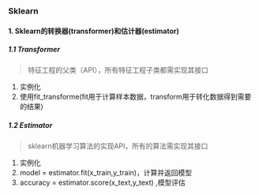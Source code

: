 ### Sklearn



#### 1. Sklearn的转换器(transformer)和估计器(estimator)

##### 1.1 Transformer

> 特征工程的父类（API），所有特征工程子类都需实现其接口

1. 实例化
2. 使用fit_transforme(fit用于计算样本数据，transform用于转化数据得到需要的结果)

##### 1.2 Estimator

> sklearn机器学习算法的实现API，所有的算法需实现其接口

1. 实例化
2. model = estimator.fit(x_train,y_train)，计算并返回模型
3. accuracy = estimator.score(x_text,y_text) ,模型评估

